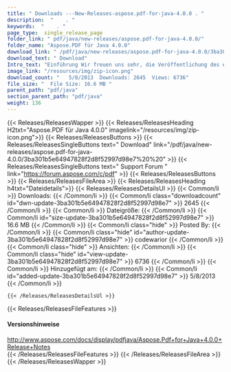 ```yaml
---
title: " Downloads ---New-Releases-aspose.pdf-for-java-4.0.0 . "
description:  "    . " 
keywords:  "    . " 
page_type:  single_release_page
folder_link: " pdf/java/new-releases/aspose.pdf-for-java-4.0.0/"
folder_name: "Aspose.PDF für Java 4.0.0"
download_link: " /pdf/java/new-releases/aspose.pdf-for-java-4.0.0/3ba301b5e64947828f2d8f52997d98e7"
download_text: " Download"
Intro_text: "Einführung Wir freuen uns sehr, die Veröffentlichung des ersten autoportierten ..."
image_link: "/resources/img/zip-icon.png"
download_count: "   5/8/2013  Downloads: 2645  Views: 6736"
file_size: "  File Size: 16.6 MB "
parent_path: "pdf/java"
section_parent_path: "pdf/java"
weight: 136
---
```


{{< Releases/ReleasesWapper >}}
  {{< Releases/ReleasesHeading H2txt="Aspose.PDF für Java 4.0.0" imagelink="/resources/img/zip-icon.png">}}
  {{< Releases/ReleasesButtons >}}
    {{< Releases/ReleasesSingleButtons text=" Download" link="/pdf/java/new-releases/aspose.pdf-for-java-4.0.0/3ba301b5e64947828f2d8f52997d98e7%20%20" >}}
    {{< Releases/ReleasesSingleButtons text=" Support Forum " link="https://forum.aspose.com/c/pdf" >}}
  {{< Releases/ReleasesButtons >}}
  {{< Releases/ReleasesFileArea >}}
    {{< Releases/ReleasesHeading h4txt="Dateidetails">}}
    {{< Releases/ReleasesDetailsUl >}}
            {{< Common/li >}} Downloads: {{< /Common/li >}}
      {{< Common/li class="downloadcount" id="dwn-update-3ba301b5e64947828f2d8f52997d98e7" >}} 2645 {{< /Common/li >}}
      {{< Common/li >}} Dateigröße: {{< /Common/li >}}
      {{< Common/li id="size-update-3ba301b5e64947828f2d8f52997d98e7" >}} 16.6 MB {{< /Common/li >}} 
      {{< Common/li  class="hide" >}} Posted By: {{< /Common/li >}} 
      {{< Common/li class="hide" id="author-update-3ba301b5e64947828f2d8f52997d98e7" >}} codewarior {{< /Common/li >}}
      {{< Common/li class="hide" >}} Ansichten: {{< /Common/li >}}
      {{< Common/li class="hide" id="view-update-3ba301b5e64947828f2d8f52997d98e7" >}} 6736 {{< /Common/li >}}
      {{< Common/li >}} Hinzugefügt am: {{< /Common/li >}}
      {{< Common/li id="added-update-3ba301b5e64947828f2d8f52997d98e7" >}} 5/8/2013 {{< /Common/li >}} 

    {{< /Releases/ReleasesDetailsUl >}}

  {{< Releases/ReleasesFileFeatures >}}
      <h4>Versionshinweise</h4><div> <a href="http://www.aspose.com/docs/display/pdfjava/Aspose.Pdf+for+Java+4.0.0+Release+Notes">http://www.aspose.com/docs/display/pdfjava/Aspose.Pdf+for+Java+4.0.0+Release+Notes</a></div>
  {{< /Releases/ReleasesFileFeatures >}}
 {{< /Releases/ReleasesFileArea >}}
{{< /Releases/ReleasesWapper >}}



